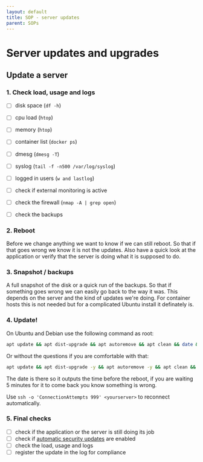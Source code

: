 ```yaml
---
layout: default
title: SOP - server updates
parent: SOPs
---
```


# Server updates and upgrades

## Update a server

### 1. Check load, usage and logs

- [ ] disk space (`df -h`)
- [ ] cpu load (`htop`)
- [ ] memory (`htop`)
- [ ] container list (`docker ps`)
- [ ] dmesg (`dmesg -T`)
- [ ] syslog (`tail -f -n500 /var/log/syslog`)
- [ ] logged in users (`w and lastlog`)

- [ ] check if external monitoring is active
- [ ] check the firewall (`nmap -A | grep open`)
- [ ] check the backups

### 2. Reboot

Before we change anything we want to know if we can
still reboot. So that if that goes wrong we know it
is not the updates. Also have a quick look at the
application or verify that the server is doing what
it is supposed to do.

### 3. Snapshot / backups

A full snapshot of the disk or a quick run of the
backups. So that if something goes wrong we can easily
go back to the way it was. This depends on the server
and the kind of updates we're doing. For container hosts
this is not needed but for a complicated Ubuntu install
it definately is.


### 4. Update!

On Ubuntu and Debian use the following command as root:

```bash
apt update && apt dist-upgrade && apt autoremove && apt clean && date && reboot
```

Or without the questions if you are comfortable with that:

```bash
apt update && apt dist-upgrade -y && apt autoremove -y && apt clean && date && reboot
```

The date is there so it outputs the time before the reboot,
if you are waiting 5 minutes for it to come back you know
something is wrong.

Use `ssh -o 'ConnectionAttempts 999' <yourserver>` to reconnect automatically.


### 5. Final checks

- [ ] check if the application or the server is still doing its job
- [ ] check if [automatic security updates](../linux/apt.html) are enabled
- [ ] check the load, usage and logs
- [ ] register the update in the log for compliance
